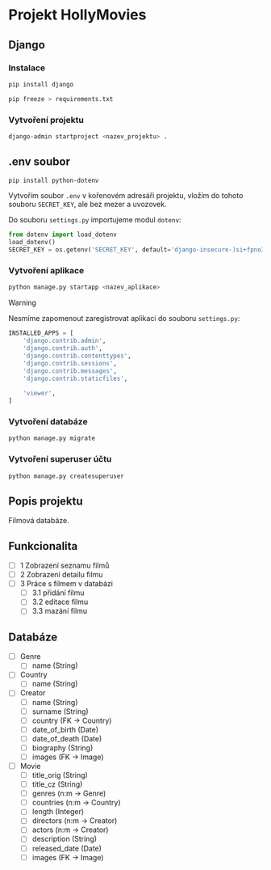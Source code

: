 # Projekt HollyMovies

## Django
### Instalace
```bash
pip install django
```
```bash
pip freeze > requirements.txt
```

### Vytvoření projektu
```bash
django-admin startproject <nazev_projektu> .
```

## .env soubor
```bash
pip install python-dotenv
```
Vytvořím soubor `.env` v kořenovém adresáři projektu,
vložím do tohoto souboru `SECRET_KEY`, ale bez mezer a uvozovek.

Do souboru `settings.py` importujeme modul `dotenv`:
```python
from dotenv import load_dotenv
load_dotenv()
SECRET_KEY = os.getenv('SECRET_KEY', default='django-insecure-)si+fpno3#)=7__vx-4%ni^&n1wvaz9bju1e+s8*i!e9qt!@f)')
```

### Vytvoření aplikace 
```bash
python manage.py startapp <nazev_aplikace>
```

> [!WARNING]
> Nesmíme zapomenout zaregistrovat aplikaci do souboru `settings.py`:
> ```python
> INSTALLED_APPS = [
>     'django.contrib.admin',
>     'django.contrib.auth',
>     'django.contrib.contenttypes',
>     'django.contrib.sessions',
>     'django.contrib.messages',
>     'django.contrib.staticfiles',
>     
>     'viewer',
> ]
> ```

### Vytvoření databáze
```bash
python manage.py migrate
```

### Vytvoření superuser účtu
```bash
python manage.py createsuperuser
```

## Popis projektu
Filmová databáze.

## Funkcionalita
- [ ] 1 Zobrazení seznamu filmů
- [ ] 2 Zobrazení detailu filmu
- [ ] 3 Práce s filmem v databázi
  - [ ] 3.1 přidání filmu
  - [ ] 3.2 editace filmu
  - [ ] 3.3 mazání filmu

## Databáze
- [ ] Genre
  - [ ] name (String)

- [ ] Country
  - [ ] name (String) 

- [ ] Creator
  - [ ] name (String)
  - [ ] surname (String)
  - [ ] country (FK -> Country)
  - [ ] date_of_birth (Date)
  - [ ] date_of_death (Date)
  - [ ] biography (String)
  - [ ] images (FK -> Image)

- [ ] Movie
  - [ ] title_orig (String)
  - [ ] title_cz (String)
  - [ ] genres (n:m -> Genre)
  - [ ] countries (n:m -> Country)
  - [ ] length (Integer)
  - [ ] directors (n:m -> Creator)
  - [ ] actors (n:m -> Creator)
  - [ ] description (String)
  - [ ] released_date (Date)
  - [ ] images (FK -> Image)